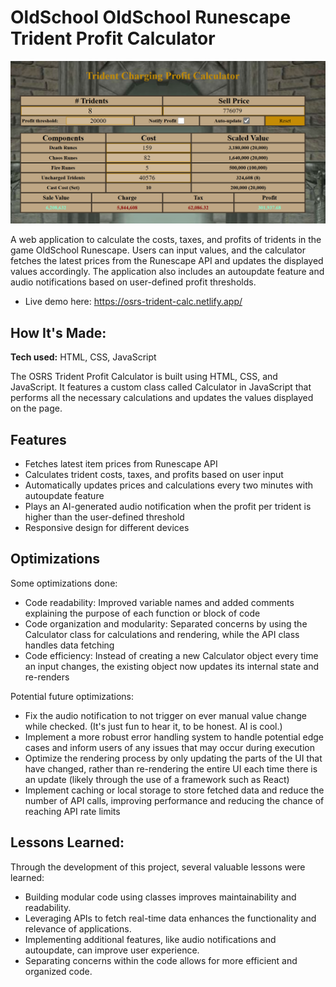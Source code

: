 # OldSchool OldSchool Runescape Trident Profit Calculator

![Example_Picture](example.png)

A web application to calculate the costs, taxes, and profits of tridents in the game OldSchool Runescape. Users can input values, and the calculator fetches the latest prices from the Runescape API and updates the displayed values accordingly. The application also includes an autoupdate feature and audio notifications based on user-defined profit thresholds.
- Live demo here: https://osrs-trident-calc.netlify.app/

## How It's Made:

**Tech used:** HTML, CSS, JavaScript

The OSRS Trident Profit Calculator is built using HTML, CSS, and JavaScript. It features a custom class called Calculator in JavaScript that performs all the necessary calculations and updates the values displayed on the page.

## Features
- Fetches latest item prices from Runescape API
- Calculates trident costs, taxes, and profits based on user input
- Automatically updates prices and calculations every two minutes with autoupdate feature
- Plays an AI-generated audio notification when the profit per trident is higher than the user-defined threshold
- Responsive design for different devices

## Optimizations
Some optimizations done:
- Code readability: Improved variable names and added comments explaining the purpose of each function or block of code
- Code organization and modularity: Separated concerns by using the Calculator class for calculations and rendering, while the API class handles data fetching
- Code efficiency: Instead of creating a new Calculator object every time an input changes, the existing object now updates its internal state and re-renders

Potential future optimizations:
- Fix the audio notification to not trigger on ever manual value change while checked. (It's just fun to hear it, to be honest. AI is cool.)
- Implement a more robust error handling system to handle potential edge cases and inform users of any issues that may occur during execution
- Optimize the rendering process by only updating the parts of the UI that have changed, rather than re-rendering the entire UI each time there is an update (likely through the use of a framework such as React)
- Implement caching or local storage to store fetched data and reduce the number of API calls, improving performance and reducing the chance of reaching API rate limits

## Lessons Learned:
Through the development of this project, several valuable lessons were learned:

- Building modular code using classes improves maintainability and readability.
- Leveraging APIs to fetch real-time data enhances the functionality and relevance of applications.
- Implementing additional features, like audio notifications and autoupdate, can improve user experience.
- Separating concerns within the code allows for more efficient and organized code.
